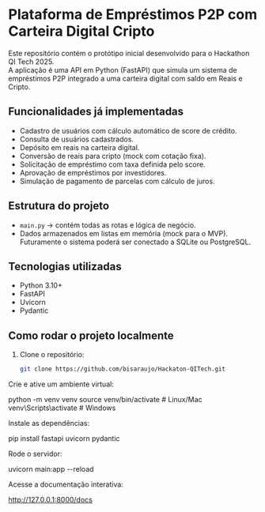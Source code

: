 # Plataforma de Empréstimos P2P com Carteira Digital Cripto

Este repositório contém o protótipo inicial desenvolvido para o Hackathon QI Tech 2025.  
A aplicação é uma API em Python (FastAPI) que simula um sistema de empréstimos P2P integrado a uma carteira digital com saldo em Reais e Cripto.

## Funcionalidades já implementadas
- Cadastro de usuários com cálculo automático de score de crédito.
- Consulta de usuários cadastrados.
- Depósito em reais na carteira digital.
- Conversão de reais para cripto (mock com cotação fixa).
- Solicitação de empréstimo com taxa definida pelo score.
- Aprovação de empréstimos por investidores.
- Simulação de pagamento de parcelas com cálculo de juros.

## Estrutura do projeto
- `main.py` → contém todas as rotas e lógica de negócio.
- Dados armazenados em listas em memória (mock para o MVP).  
  Futuramente o sistema poderá ser conectado a SQLite ou PostgreSQL.

## Tecnologias utilizadas
- Python 3.10+  
- FastAPI  
- Uvicorn  
- Pydantic  

## Como rodar o projeto localmente

1. Clone o repositório:
   ```bash
   git clone https://github.com/bisaraujo/Hackaton-QITech.git

Crie e ative um ambiente virtual:

python -m venv venv
source venv/bin/activate   # Linux/Mac
venv\Scripts\activate      # Windows


Instale as dependências:

pip install fastapi uvicorn pydantic


Rode o servidor:

uvicorn main:app --reload


Acesse a documentação interativa:

http://127.0.0.1:8000/docs
